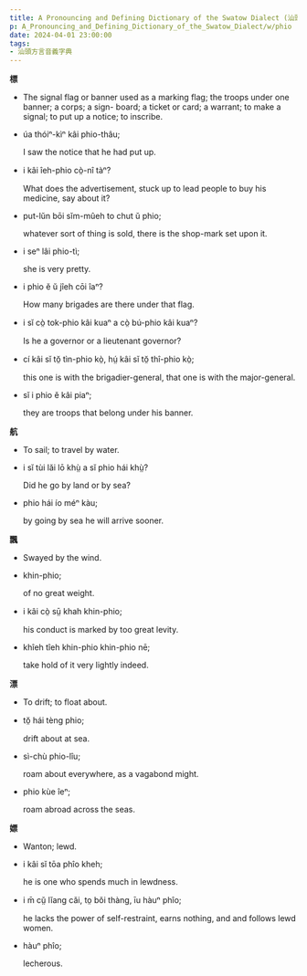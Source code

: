 ```yaml
---
title: A Pronouncing and Defining Dictionary of the Swatow Dialect (汕頭方言音義字典) / phio
p: A_Pronouncing_and_Defining_Dictionary_of_the_Swatow_Dialect/w/phio
date: 2024-04-01 23:00:00
tags: 
- 汕頭方言音義字典
---
```



**標**
- The signal flag or banner used as a marking flag;  the troops under one banner; a corps; a sign- board; a ticket or card; a warrant; to make a signal; to put up a notice; to inscribe.

- úa thóiⁿ-kìⁿ kâi phio-thâu;

  I saw the notice that he had put up.

- i kâi îeh-phio cò̤-nî tàⁿ?

  What does the advertisement, stuck up to lead people to buy his medicine, say about it?

- put-lŭn bōi sĭm-mûeh to chut ŭ phio;

  whatever sort of thing is sold, there is the shop-mark set upon it.

- i seⁿ lâi phio-tì;

  she is very pretty.

- i phio ĕ ŭ jîeh cōi îaⁿ?

  How many brigades are there under that flag.

- i sĭ cò̤ tok-phio kâi kuaⁿ a cò̤ bú-phio kâi kuaⁿ?

  Is he a governor or a lieutenant governor?

- cí kâi sĭ tŏ̤ tìn-phio kò̤, hṳ́ kâi sĭ tŏ̤ thî-phio kò̤;

  this one is with the brigadier-general, that one is with the major-general.

- sĭ i phio ĕ kâi piaⁿ;

  they are troops that belong under his banner.

**航**
- To sail; to travel by water.

- i sĭ tùi lăi lō khṳ̀ a sĭ phio hái khṳ̀?

  Did he go by land or by sea?

- phio hái ío méⁿ kàu;

  by going by sea he will arrive sooner.

**飄**
- Swayed by the wind.

- khin-phio;

  of no great weight.

- i kâi cò̤ sṳ̄ khah khin-phio;

  his conduct is marked by too great levity.

- khîeh tîeh khin-phio khin-phio nē;

  take hold of it very lightly indeed.

**漂**
- To drift; to float about.

- tŏ̤ hái tèng phio;

  drift about at sea.

- sì-chù phio-lîu;

  roam about everywhere, as a vagabond might.

- phio kùe îeⁿ;

  roam abroad across the seas.

**嫖**
- Wanton; lewd.

- i kâi sĭ tōa phîo kheh;

  he is one who spends much in lewdness.

- i m̄ cṳ̆ lĭang căi, to̤ bŏi thàng, īu hàuⁿ phîo;

  he lacks the power of self-restraint, earns nothing, and and follows lewd women.

- hàuⁿ phîo;

  lecherous.